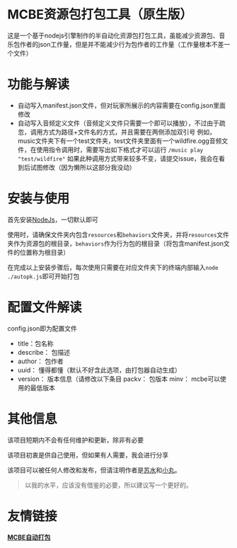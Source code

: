 # MCBE资源包打包工具（原生版）

这是一个基于nodejs引擎制作的半自动化资源包打包工具，虽能减少资源包、音乐包作者的json工作量，但是并不能减少行为包作者的工作量（工作量根本不差一个文件）

# 功能与解读

+ 自动写入manifest.json文件，但对玩家所展示的内容需要在config.json里面修改
+ 自动写入音频定义文件（音频定义文件只需要一个即可以播放），不过由于疏忽，调用方式为路径+文件名的方式，并且需要在两侧添加双引号
  例如，music文件夹下有一个test文件夹，test文件夹里面有一个wildfire.ogg音频文件，在使用指令调用时，需要写出如下格式才可以运行
  `/music play "test/wildfire"`
  如果此种调用方式带来较多不变，请提交issue，我会在看到后试图修改（因为懒所以这部分我没动）

# 安装与使用

首先安装[NodeJs](https://nodejs.org)，一切默认即可

使用时，请确保文件夹内包含`resources`和`behaviors`文件夹，并将`resources`文件夹作为资源包的根目录，`behaviors`作为行为包的根目录（将包含manifest.json文件的位置称为根目录）

在完成以上安装步骤后，每次使用只需要在对应文件夹下的终端内部输入`node ./autopk.js`即可开始打包

# 配置文件解读

config.json即为配置文件

+ title：包名称
+ describe： 包描述
+ author： 包作者
+ uuid： 懂得都懂（默认不好含此选项，由打包器自动生成）
+ version： 版本信息（请修改以下条目
  packv： 包版本
  minv： mcbe可以使用的最低版本

# 其他信息

该项目短期内不会有任何维护和更新，除非有必要

该项目初衷是供自己使用，但如果有人需要，我会进行分享



该项目可以被任何人修改和发布，但请注明作者是[苏水](https://github.com/menghengbai)和[小丸](https://github.com/MRWS0X2F)。

> 以我的水平，应该没有借鉴的必要，所以建议写一个更好的。

# 友情链接

#### [MCBE自动打包](https://github.com/MRWS0X2F/AutoPack)